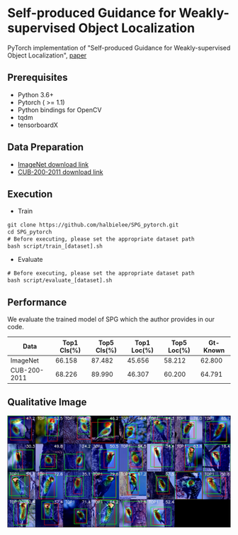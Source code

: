 # Self-produced Guidance for Weakly-supervised Object Localization

PyTorch implementation of "Self-produced Guidance for Weakly-supervised Object Localization", [paper](https://arxiv.org/abs/1807.08902)

## Prerequisites

- Python 3.6+
- Pytorch ( >= 1.1)
- Python bindings for OpenCV
- tqdm
- tensorboardX

## Data Preparation

- [ImageNet download link](http://image-net.org/download)
- [CUB-200-2011 download link](http://www.vision.caltech.edu/visipedia/CUB-200-2011.html)


## Execution
- Train

```
git clone https://github.com/halbielee/SPG_pytorch.git
cd SPG_pytorch
# Before executing, please set the appropriate dataset path
bash script/train_[dataset].sh
```

- Evaluate

```
# Before executing, please set the appropriate dataset path
bash script/evaluate_[dataset].sh
```


## Performance
We evaluate the trained model of SPG which the author provides in our code.  

| Data         | Top1 Cls(%) | Top5 Cls(%) | Top1 Loc(%) | Top5 Loc(%) | Gt-Known |
| ------------ | ----------- | ----------- | ----------- | ----------- | -------- |
| ImageNet     | 66.158      | 87.482      | 45.656      | 58.212      | 62.800   |
| CUB-200-2011 | 68.226      | 89.990      | 46.307      | 60.200      | 64.791   |


## Qualitative Image

![image](image_path/sample.jpg)